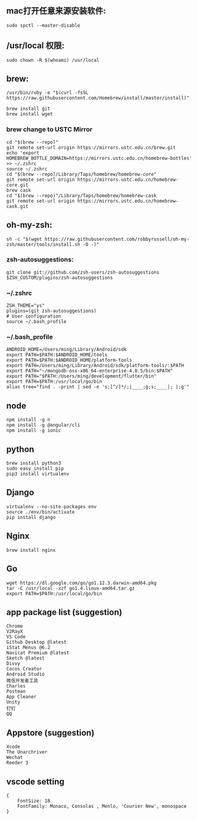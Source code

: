 ## mac打开任意来源安装软件: 
`sudo spctl --master-disable`

## /usr/local 权限: 
`sudo chown -R $(whoami) /usr/local`

## brew: 
`/usr/bin/ruby -e "$(curl -fsSL https://raw.githubusercontent.com/Homebrew/install/master/install)"`
```
brew install git
brew install wget
```
### brew change to USTC Mirror
```
cd "$(brew --repo)"
git remote set-url origin https://mirrors.ustc.edu.cn/brew.git
echo 'export HOMEBREW_BOTTLE_DOMAIN=https://mirrors.ustc.edu.cn/homebrew-bottles' >> ~/.zshrc
source ~/.zshrc
cd "$(brew --repo)/Library/Taps/homebrew/homebrew-core"
git remote set-url origin https://mirrors.ustc.edu.cn/homebrew-core.git
brew cask
cd "$(brew --repo)"/Library/Taps/homebrew/homebrew-cask
git remote set-url origin https://mirrors.ustc.edu.cn/homebrew-cask.git
```
## oh-my-zsh: 
`sh -c "$(wget https://raw.githubusercontent.com/robbyrussell/oh-my-zsh/master/tools/install.sh -O -)"`

### zsh-autosuggestions: 
`git clone git://github.com/zsh-users/zsh-autosuggestions $ZSH_CUSTOM/plugins/zsh-autosuggestions`

### ~/.zshrc
```
ZSH_THEME="ys"
plugins=(git zsh-autosuggestions)
# User configuration
source ~/.bash_profile
```

### ~/.bash_profile
```
ANDROID_HOME=/Users/ming/Library/Android/sdk
export PATH=$PATH:$ANDROID_HOME/tools
export PATH=$PATH:$ANDROID_HOME/platform-tools
export PATH=/Users/ming/Library/Android/sdk/platform-tools/:$PATH
export PATH="~/mongodb-osx-x86_64-enterprise-4.0.5/bin:$PATH"
export PATH="$PATH:/Users/ming/development/flutter/bin"
export PATH=$PATH:/usr/local/go/bin
alias tree="find . -print | sed -e 's;[^/]*/;|____;g;s;____|; |;g'"
```

## node
```
npm install -g n
npm install -g @angular/cli
npm install -g ionic
```

## python
```
brew install python3
sudo easy_install pip
pip3 install virtualenv
```

## Django
```
virtualenv --no-site-packages env
source ./env/bin/activate
pip install django
```

## Nginx 
`brew install nginx`

## Go
```
wget https://dl.google.com/go/go1.12.3.darwin-amd64.pkg
tar -C /usr/local -xzf go1.4.linux-amd64.tar.gz
export PATH=$PATH:/usr/local/go/bin
```
## app package list (suggestion)
```
Chrome
V2RayX
VS Code
Github Desktop @latest
iStat Menus @6.2
Navicat Premium @latest
Sketch @latest
Divvy
Cocos Creator
Android Studio
微信开发者工具
Charles
Postman
App Cleaner
Unity
钉钉
QQ
```

## Appstore (suggestion)
```
Xcode
The Unarchriver
Wechat
Reeder 3
```

## vscode setting
```
{
    FontSize: 18
    FontFamily: Monaco, Consolas , Menlo, 'Courier New', monospace
}
```